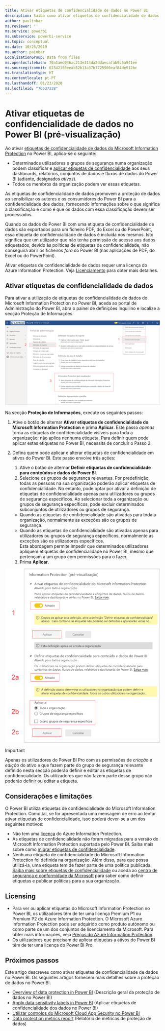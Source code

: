 ```yaml
---
title: Ativar etiquetas de confidencialidade de dados no Power BI
description: Saiba como ativar etiquetas de confidencialidade de dados no Power BI
author: paulinbar
ms.reviewer: ''
ms.service: powerbi
ms.subservice: powerbi-service
ms.topic: conceptual
ms.date: 10/25/2019
ms.author: painbar
LocalizationGroup: Data from files
ms.openlocfilehash: 70a1aed046ac213e314da2ddaecafab9c5a941ee
ms.sourcegitcommit: 02342150eeab52b13a37b7725900eaf84de912bc
ms.translationtype: HT
ms.contentlocale: pt-PT
ms.lasthandoff: 01/23/2020
ms.locfileid: "76537238"
---
```

# <a name="enable-data-sensitivity-labels-in-power-bi-preview"></a>Ativar etiquetas de confidencialidade de dados no Power BI (pré-visualização)

Ao ativar [etiquetas de confidencialidade de dados do Microsoft Information Protection](https://docs.microsoft.com/microsoft-365/compliance/sensitivity-labels) no Power BI, aplica-se o seguinte:

* Determinados utilizadores e grupos de segurança numa organização podem classificar e [aplicar etiquetas de confidencialidade](../designer/service-security-apply-data-sensitivity-labels.md) aos seus dashboards, relatórios, conjuntos de dados e fluxos de dados do Power BI (adiante, designados *ativos*).
* Todos os membros da organização podem ver essas etiquetas.

As etiquetas de confidencialidade de dados promovem a proteção de dados ao sensibilizar os autores e os consumidores do Power BI para a confidencialidade dos dados, fornecendo informações sobre o que significa a classificação e como é que os dados com essa classificação devem ser processados.

Quando os dados do Power BI com uma etiqueta de confidencialidade de dados são exportados para um ficheiro PDF, do Excel ou do PowerPoint, essa etiqueta de confidencialidade de dados é incluída nos mesmos. Isto significa que um utilizador que não tenha permissão de acesso aos dados etiquetados, devido às políticas de etiquetas de confidencialidade, não conseguirá abrir os ficheiros *fora* do Power BI (nas aplicações de PDF, do Excel ou do PowerPoint).

Ativar etiquetas de confidencialidade de dados requer uma licença do Azure Information Protection. Veja [Licenciamento](#licensing) para obter mais detalhes.

## <a name="enable-data-sensitivity-labels"></a>Ativar etiquetas de confidencialidade de dados

Para ativar a utilização de etiquetas de confidencialidade de dados do Microsoft Information Protection no Power BI, aceda ao portal de Administração do Power BI, abra o painel de definições Inquilino e localize a secção Proteção de Informações.

![Localizar a secção Proteção de Informações](media/service-security-enable-data-sensitivity-labels/enable-data-sensitivity-labels-01.png)

Na secção **Proteção de Informações**, execute os seguintes passos:
1.  Ative o botão de alternar **Ativar etiquetas de confidencialidade do Microsoft Information Protection** e prima **Aplicar**. Este passo *apenas* torna as etiquetas de confidencialidade visíveis para toda a organização; não aplica nenhuma etiqueta. Para definir quem pode aplicar estas etiquetas no Power BI, necessita de concluir o Passo 2.
2.  Defina quem pode aplicar e alterar etiquetas de confidencialidade em ativos do Power BI. Este passo envolve três ações:
    1.  Ative o botão de alternar **Definir etiquetas de confidencialidade para conteúdos e dados do Power BI**.
    2.  Selecione os grupos de segurança relevantes. Por predefinição, todas as pessoas na sua organização poderão aplicar etiquetas de confidencialidade. No entanto, pode optar por ativar a definição de etiquetas de confidencialidade apenas para utilizadores ou grupos de segurança específicos. Ao selecionar toda a organização ou grupos de segurança específicos, pode excluir determinados subconjuntos de utilizadores ou grupos de segurança.
    * Quando as etiquetas de confidencialidade são ativadas para toda a organização, normalmente as exceções são os grupos de segurança.
    * Quando as etiquetas de confidencialidade são ativadas apenas para utilizadores ou grupos de segurança específicos, normalmente as exceções são os utilizadores específicos.  
    Esta abordagem permite impedir que determinados utilizadores apliquem etiquetas de confidencialidade no Power BI, mesmo que pertençam a um grupo com permissões para o fazer.
    
    3. Prima **Aplicar**.

![Ativar etiquetas de confidencialidade](media/service-security-enable-data-sensitivity-labels/enable-data-sensitivity-labels-02.png)

> [!IMPORTANT]
> Apenas os utilizadores do Power BI Pro com as permissões de *criação* e *edição* do ativo e que fazem parte do grupo de segurança relevante definido nesta secção poderão definir e editar as etiquetas de confidencialidade. Os utilizadores que não fazem parte desse grupo não poderão definir ou editar a etiqueta. 


## <a name="considerations-and-limitations"></a>Considerações e limitações

O Power BI utiliza etiquetas de confidencialidade do Microsoft Information Protection. Como tal, se for apresentada uma mensagem de erro ao tentar ativar etiquetas de confidencialidade, isso poderá dever-se a um dos seguintes motivos:

* Não tem uma [licença](#licensing) do Azure Information Protection.
* As etiquetas de confidencialidade não foram migradas para a versão do Microsoft Information Protection suportada pelo Power BI. Saiba mais sobre como [migrar etiquetas de confidencialidade](https://docs.microsoft.com/azure/information-protection/configure-policy-migrate-labels).
* Nenhuma etiqueta de confidencialidade do Microsoft Information Protection foi definida na organização. Além disso, para que possa utilizá-la, uma etiqueta tem de fazer parte de uma política publicada. [Saiba mais sobre etiquetas de confidencialidade](https://docs.microsoft.com/Office365/SecurityCompliance/sensitivity-labels) ou aceda ao [centro de segurança e conformidade da Microsoft](https://sip.protection.office.com/sensitivity?flight=EnableMIPLabels) para saber como definir etiquetas e publicar políticas para a sua organização.

## <a name="licensing"></a>Licensing

* Para ver ou aplicar etiquetas do Microsoft Information Protection no Power BI, os utilizadores têm de ter uma licença Premium P1 ou Premium P2 do Azure Information Protection. O Microsoft Azure Information Protection pode ser adquirido como produto autónomo ou como parte de um dos conjuntos de licenciamento da Microsoft. Para obter mais informações, veja [Preços do Azure Information Protection](https://azure.microsoft.com/pricing/details/information-protection/).
* Os utilizadores que precisam de aplicar etiquetas a ativos do Power BI têm de ter uma licença do Power BI Pro.


## <a name="next-steps"></a>Próximos passos

Este artigo descreveu como ativar etiquetas de confidencialidade de dados no Power BI. Os seguintes artigos fornecem mais detalhes sobre a proteção de dados no Power BI. 

* [Overview of data protection in Power BI](service-security-data-protection-overview.md) (Descrição geral da proteção de dados no Power BI)
* [Apply data sensitivity labels in Power BI](../designer/service-security-apply-data-sensitivity-labels.md) (Aplicar etiquetas de confidencialidade dos dados no Power BI)
* [Utilizar controlos do Microsoft Cloud App Security no Power BI](service-security-using-microsoft-cloud-app-security-controls.md)
* [Data protection metrics report](service-security-data-protection-metrics-report.md) (Relatório de métricas de proteção de dados)